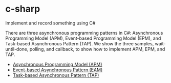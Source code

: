 # c-sharp
Implement and record something using C#

There are three asynchronous programming patterns in C#: Asynchronous Programming Model (APM), Event-based Programming Model (EPM), and Task-based Asynchronous Pattern (TAP). We show the three samples, wait-until-done, polling, and callback, to show how to implement APM, EPM, and TAP.
* [Asynchronous Programming Model (APM)](https://github.com/chenpota/c-sharp/tree/master/AsynchronousProgrammingPatterns/AsynchronousProgrammingModel)
* [Event-based Asynchronous Pattern (EAM)](https://github.com/chenpota/c-sharp/tree/master/AsynchronousProgrammingPatterns/EventBasedAsynchronousPattern)
* [Task-based Asynchronous Pattern (TAP)]()
